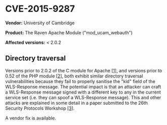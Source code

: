 # CVE-2015-9287

**Vendor:** University of Cambridge

**Product:** The Raven Apache Module ("mod_ucam_webauth")

**Affected versions:** < 2.0.2

## Directory traversal

Versions prior to 2.0.2 of the C module for Apache [[1]](https://github.com/cambridgeuniversity/mod_ucam_webauth/commit/dd4fedbe8192e3b147d9cfe05c8373b2fd8c195e#diff-db9058c9017dbde922e625e3be2d6557), and versions prior to 0.52 of the PHP module [[2]](https://github.com/cambridgeuniversity/ucam-webauth-php/commit/cd471c38612941c213716d4b7dd2dceff607bd04#diff-48bcdf5cb926243bf258df83114dd4e9), both exhibit similar directory traversal vulnerabilities because they fail to properly sanitise the "kid" field of the WLS-Response message. The potential impact is that an attacker can craft a WLS-Response message signed with a different key to any in the current service set (i.e. they can spoof a WLS-Response message). This and other attacks are explained in some detail in a paper submitted to the 26th Security Protocols Workshop [[3]](https://doi.org/10.1007/978-3-030-03251-7_1).

A vendor fix is available.
